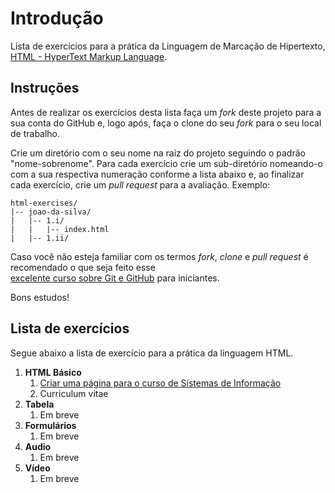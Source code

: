 # Introdução

Lista de exercícios para a prática da Linguagem de Marcação de Hipertexto, [HTML - HyperText Markup Language](https://developer.mozilla.org/en-US/docs/Learn/Getting_started_with_the_web/HTML_basics).

## Instruções

Antes de realizar os exercícios desta lista faça um *fork* deste projeto para a sua conta do GitHub e, logo após, faça
o clone do seu *fork* para o seu local de trabalho.

Crie um diretório com o seu nome na raiz do projeto seguindo o padrão "nome-sobrenome". Para cada exercício 
crie um sub-diretório nomeando-o com a sua respectiva numeração conforme a lista abaixo e, ao finalizar cada exercício, 
crie um *pull request* para a avaliação. Exemplo:

```
html-exercises/
|-- joao-da-silva/
|   |-- 1.i/
|   |   |-- index.html
|   |-- 1.ii/
```

Caso você não esteja familiar com os termos *fork*, *clone* e *pull request* é recomendado o que seja feito esse  
[excelente curso sobre Git e GitHub](http://willianjusten.teachable.com/p/git-e-github-para-iniciantes) para iniciantes.

Bons estudos!

## Lista de exercícios

Segue abaixo a lista de exercício para a prática da linguagem HTML.

1. **HTML Básico**
    1. [Criar uma página para o curso de Sistemas de Informação](1.i/exercise.md)
    1. Curriculum vitae
1. **Tabela**
    1. Em breve
1. **Formulários**
    1. Em breve
1. **Audio**
    1. Em breve
1. **Vídeo**
    1. Em breve
